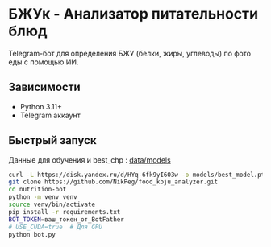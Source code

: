 # БЖУк - Анализатор питательности блюд
Telegram-бот для определения БЖУ (белки, жиры, углеводы) по фото еды с помощью ИИ.

## Зависимости
- Python 3.11+
- Telegram аккаунт

## Быстрый запуск
Данные для обучения и best_chp : [data/models]([https://python.org](https://disk.yandex.ru/d/HYq-6fk9yI6O3w))
```bash
curl -L https://disk.yandex.ru/d/HYq-6fk9yI6O3w -o models/best_model.pth
git clone https://github.com/NikPeg/food_kbju_analyzer.git
cd nutrition-bot
python -m venv venv
source venv/bin/activate
pip install -r requirements.txt
BOT_TOKEN=ваш_токен_от_BotFather
# USE_CUDA=true  # Для GPU
python bot.py
